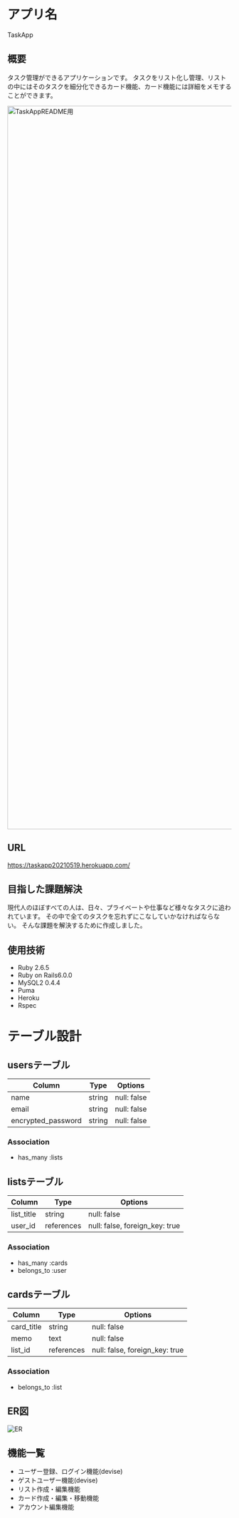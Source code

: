 # アプリ名
TaskApp

## 概要
タスク管理ができるアプリケーションです。
タスクをリスト化し管理、リストの中にはそのタスクを細分化できるカード機能、カード機能には詳細をメモすることができます。


<img width="1624" alt="TaskAppREADME用" src="https://user-images.githubusercontent.com/74011232/120957470-ae64ed00-c790-11eb-9af2-746f2f13249d.png">

## URL
https://taskapp20210519.herokuapp.com/

## 目指した課題解決
現代人のほぼすべての人は、日々、プライベートや仕事など様々なタスクに追われています。
その中で全てのタスクを忘れずにこなしていかなければならない。
そんな課題を解決するために作成しました。


## 使用技術
- Ruby 2.6.5
- Ruby on Rails6.0.0
- MySQL2 0.4.4
- Puma
- Heroku
- Rspec



# テーブル設計

## usersテーブル

| Column             | Type   | Options     |
| ------------------ | ------ | ----------- |
| name               | string | null: false |
| email              | string | null: false |
| encrypted_password | string | null: false |

### Association

- has_many :lists

## listsテーブル

| Column     | Type       | Options                        |
| ---------- | ---------- | ------------------------------ |
| list_title | string     | null: false                    |
| user_id    | references | null: false, foreign_key: true |

### Association

- has_many :cards
- belongs_to :user

## cardsテーブル

| Column     | Type       | Options                        |
| ---------- | ---------- | ------------------------------ |
| card_title | string     | null: false                    |
| memo       | text       | null: false                    |
| list_id    | references | null: false, foreign_key: true |

### Association

- belongs_to :list

## ER図

![ER](https://user-images.githubusercontent.com/74011232/120958022-c2f5b500-c791-11eb-9f83-a9713ada1dde.png)



## 機能一覧

- ユーザー登録、ログイン機能(devise)
- ゲストユーザー機能(devise)
- リスト作成・編集機能
- カード作成・編集・移動機能
- アカウント編集機能
